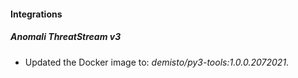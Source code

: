 
#### Integrations

##### Anomali ThreatStream v3

- Updated the Docker image to: *demisto/py3-tools:1.0.0.2072021*.